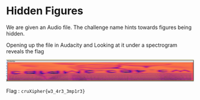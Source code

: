 # Hidden Figures

We are given an Audio file. The challenge name hints towards figures being hidden.

Opening up the file in Audacity and Looking at it under a spectrogram reveals the flag

![Flag](./Flag.png)

Flag : `cruXipher{w3_4r3_3mp1r3}`
